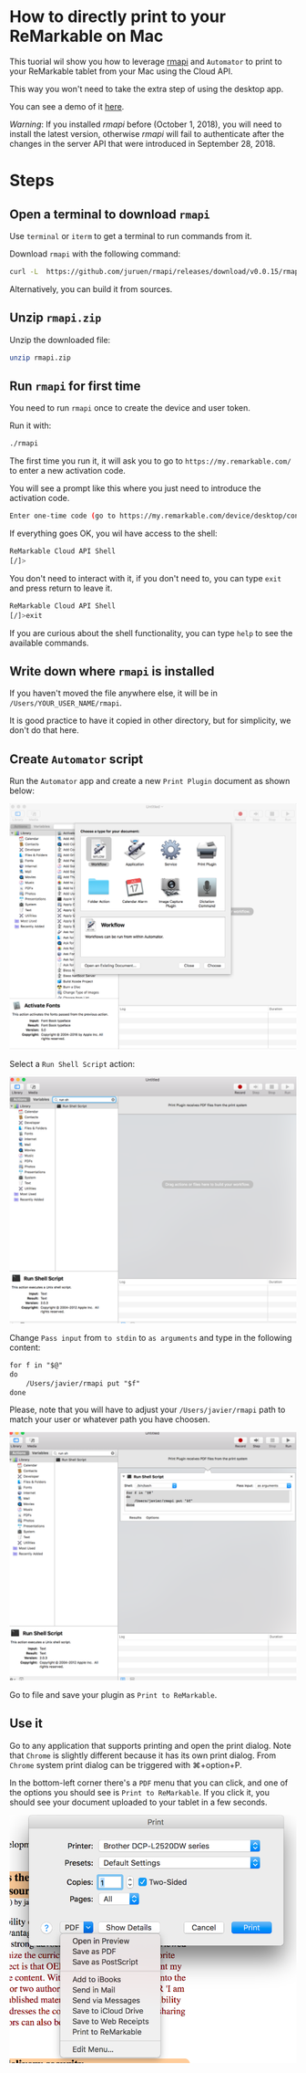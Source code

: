 # How to directly print to your ReMarkable on Mac

This tuorial wil show you how to leverage [rmapi](https://github.com/juruen/rmapi) and `Automator` to print
 to your ReMarkable tablet from your Mac using the Cloud API.

This way you won't need to take the extra step of using the desktop app.

You can see a demo of it [here](https://youtu.be/gOGTYI15VxY).

*Warning*: If you installed _rmapi_ before (October 1, 2018), you will need to install the latest version,
otherwise _rmapi_ will fail to authenticate after the changes in the server API that were introduced in September 28, 2018.

# Steps

## Open a terminal to download `rmapi`

Use `terminal` or `iterm` to get a terminal to run commands from it.

Download `rmapi` with the following command:

```bash
curl -L  https://github.com/juruen/rmapi/releases/download/v0.0.15/rmapi-macosx.zip -o rmapi.zip -o rmapi.zip -o rmapi.zip
```

Alternatively, you can build it from sources.

## Unzip `rmapi.zip`

Unzip the downloaded file:

```bash
unzip rmapi.zip
```

## Run `rmapi` for first time

You need to run `rmapi` once to create the device and user token.

Run it with:

```bash
./rmapi
```

The first time you run it, it will ask you to go to `https://my.remarkable.com/` to enter a new activation code.

You will see a prompt like this where you just need to introduce the activation code.

```bash
Enter one-time code (go to https://my.remarkable.com/device/desktop/connect):
```

If everything goes OK, you wil have access to the shell:

```bash
ReMarkable Cloud API Shell
[/]>
```

You don't need to interact with it, if you don't need to, you can type `exit` and press return to leave it.

```bash
ReMarkable Cloud API Shell
[/]>exit
```

If you are curious about the shell functionality, you can type `help` to see the available commands.

## Write down where `rmapi` is installed

If you haven't moved the file anywhere else, it will be in `/Users/YOUR_USER_NAME/rmapi`.

It is good practice to have it copied in other directory, but for simplicity, we don't do that here.


## Create `Automator` script

Run the `Automator` app and create a   new `Print Plugin` document as shown below:

![Automator I](create-print-plugin.png)

Select a `Run Shell Script` action:

![Automator II](run-shell-script-1.png)

Change `Pass input` from `to stdin` to `as arguments` and type in the following content:

```
for f in "$@"
do
	/Users/javier/rmapi put "$f" 
done
```

Please, note that you will have to adjust your `/Users/javier/rmapi` path to match your user or whatever path you have choosen.


![Automator III](run-shell-script-2.png)

Go to file and save your plugin as `Print to ReMarkable`.

## Use it

Go to any application that supports printing and open the print dialog. Note that `Chrome` is slightly different because it has its own print dialog. From `Chrome` system print dialog can be triggered with ⌘+option+P.

In the bottom-left corner there's a `PDF` menu that you can click, and one of the options you should see is `Print to ReMarkable`. If you click it, you should see your document uploaded to your tablet in  a few seconds.

![Print Dialog](print-dialog.png)
